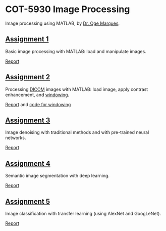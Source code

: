# COT-5930 Image Processing

Image processing using MATLAB, by [Dr. Oge Marques](https://www.ogemarques.com/).

## [Assignment 1](./assignment1)

Basic image processing with MATLAB: load and manipulate images.

[Report](./assignment1/assignment1.pdf)

## [Assignment 2](./assignment2)

Processing [DICOM](https://www.dicomstandard.org/) images with MATLAB: load image, apply contrast enhancement, and [windowing](https://towardsdatascience.com/a-matter-of-grayscale-understanding-dicom-windows-1b44344d92bd).

[Report](./assignment2/MATLAB%20DICOM%20browser%20and%20API.pdf) and [code for windowing](./assignment2/dicom_windowing.pdf)

## [Assignment 3](./assignment3)

Image denoising with traditional methods and with pre-trained neural networks.

[Report](./assignment3/A3_garbin.pdf)

## [Assignment 4](./assignment4)

Semantic image segmentation with deep learning.

[Report](./assignment4/A4_cgarbin.pdf)

## [Assignment 5](./assignment5)

Image classification with transfer learning (using AlexNet and GoogLeNet).

[Report](./assignment5/cats_dogs_cgarbin.pdf)
